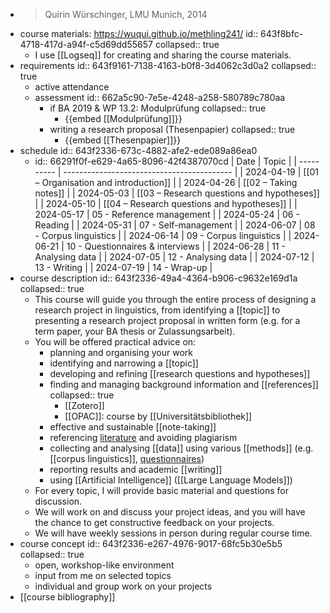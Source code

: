 - > Quirin Würschinger, LMU Munich, 2014
- course materials: https://wuqui.github.io/methling241/
  id:: 643f8bfc-4718-417d-a94f-c5d69dd55657
  collapsed:: true
	- I use [[Logseq]] for creating and sharing the course materials.
- requirements
  id:: 643f9161-7138-4163-b0f8-3d4062c3d0a2
  collapsed:: true
	- active attendance
	- assessment
	  id:: 662a5c90-7e5e-4248-a258-580789c780aa
		- if BA 2019 & WP 13.2: Modulprüfung
		  collapsed:: true
			- {{embed [[Modulprüfung]]}}
		- writing a research proposal (Thesenpapier)
		  collapsed:: true
			- {{embed [[Thesenpapier]]}}
- schedule
  id:: 643f2336-673c-4882-afe2-ede089a86ea0
	- id:: 66291f0f-e629-4a65-8096-42f4387070cd
	  | Date       | Topic                                      |
	  | ---------- | ------------------------------------------ |
	  | 2024-04-19 | [[01 – Organisation and introduction]]     |
	  | 2024-04-26 | [[02 – Taking notes]]                      |
	  | 2024-05-03 | [[03 – Research questions and hypotheses]] |
	  | 2024-05-10 | [[04 – Research questions and hypotheses]] |
	  | 2024-05-17 | 05 - Reference management              |
	  | 2024-05-24 | 06 - Reading                           |
	  | 2024-05-31 | 07 - Self-management                   |
	  | 2024-06-07 | 08 - Corpus linguistics                |
	  | 2024-06-14 | 09 - Corpus linguistics                |
	  | 2024-06-21 | 10 - Questionnaires & interviews       |
	  | 2024-06-28 | 11 - Analysing data                    |
	  | 2024-07-05 | 12 - Analysing data                    |
	  | 2024-07-12 | 13 - Writing                           |
	  | 2024-07-19 | 14 - Wrap-up                           |
- course description
  id:: 643f2336-49a4-4364-b906-c9632e169d1a
  collapsed:: true
	- This course will guide you through the entire process of designing a research project in linguistics, from identifying a [[topic]] to presenting a research project proposal in written form (e.g. for a term paper, your BA thesis or Zulassungsarbeit).
	- You will be offered practical advice on:
		- planning and organising your work
		- identifying and narrowing a [[topic]]
		- developing and refining [[research questions and hypotheses]]
		- finding and managing background information and [[references]]
		  collapsed:: true
			- [[Zotero]]
			- [[OPAC]]: course by [[Universitätsbibliothek]]
		- effective and sustainable [[note-taking]]
		- referencing [literature]([[references]]) and avoiding plagiarism
		- collecting and analysing [[data]] using various [[methods]] (e.g. [[corpus linguistics]], [questionnaires]([[questionnaire]]))
		- reporting results and academic [[writing]]
		- using [[Artificial Intelligence]] ([[Large Language Models]])
	- For every topic, I will provide basic material and questions for discussion.
	- We will work on and discuss your project ideas, and you will have the chance to get constructive feedback on your projects.
	- We will have weekly sessions in person during regular course time.
- course concept
  id:: 643f2336-e267-4976-9017-68fc5b30e5b5
  collapsed:: true
	- open, workshop-like environment
	- input from me on selected topics
	- individual and group work on your projects
- [[course bibliography]]